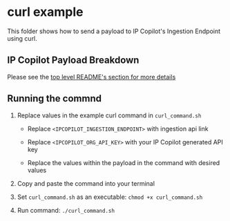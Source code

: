 # curl example
This folder shows how to send a payload to IP Copilot's Ingestion Endpoint using curl.

## IP Copilot Payload Breakdown
Please see the [top level README's section for more details](../../README.md#IP-Copilot-Payload-Breakdown)

## Running the commnd
1. Replace values in the example curl command in `curl_command.sh`

    * Replace `<IPCOPILOT_INGESTION_ENDPOINT>` with ingestion api link

    * Replace `<IPCOPILOT_ORG_API_KEY>` with your IP Copilot generated API key

    * Replace the values within the payload in the command with desired values

2. Copy and paste the command into your terminal

3. Set `curl_command.sh` as an executable:
`chmod +x curl_command.sh`

4. Run command: `./curl_command.sh`
